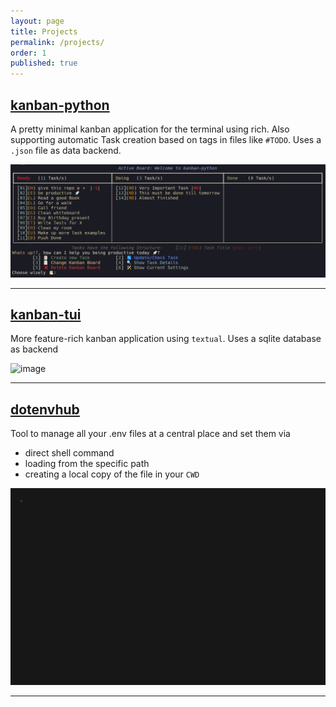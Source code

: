 ```yaml
---
layout: page
title: Projects
permalink: /projects/
order: 1
published: true
---
```


## [kanban-python]
A pretty minimal kanban application for the terminal using rich. Also supporting automatic
Task creation based on tags in files like `#TODO`.
Uses a `.json` file as data backend.

![image](https://raw.githubusercontent.com/Zaloog/kanban-python/main/images/image_header.PNG)

---

## [kanban-tui]
More feature-rich kanban application using `textual`. Uses a sqlite database as backend

![image](https://raw.githubusercontent.com/Zaloog/kanban-tui/main/images/demo.gif)

---

## [dotenvhub]
Tool to manage all your .env files at a central place and set them via
- direct shell command
- loading from the specific path
- creating a local copy of the file in your `CWD`

![image](https://raw.githubusercontent.com/Zaloog/dotenvhub/main/images/demo.gif)

---

[kanban-python]: https:/github.com/Zaloog/kanban-python
[kanban-tui]: https:/github.com/Zaloog/kanban-tui
[dotenvhub]: https:/github.com/Zaloog/dotenvhub
